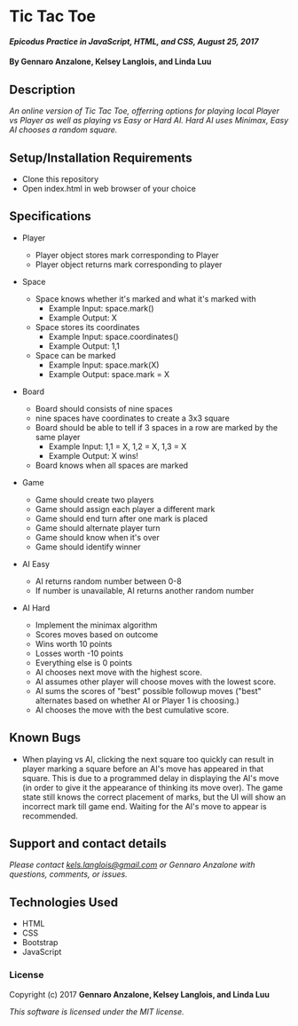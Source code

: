 # Tic Tac Toe

#### _Epicodus Practice in JavaScript, HTML, and CSS, August 25, 2017_

#### By Gennaro Anzalone, Kelsey Langlois, and Linda Luu

## Description

_An online version of Tic Tac Toe, offerring options for playing local Player vs Player as well as playing vs Easy or Hard AI. Hard AI uses Minimax, Easy AI chooses a random square._

## Setup/Installation Requirements

* Clone this repository
* Open index.html in web browser of your choice

## Specifications

* Player
  * Player object stores mark corresponding to Player
  * Player object returns mark corresponding to player

* Space
  * Space knows whether it's marked and what it's marked with
    * Example Input: space.mark()
    * Example Output: X
  * Space stores its coordinates
    * Example Input: space.coordinates()
    * Example Output: 1,1
  * Space can be marked
    * Example Input: space.mark(X)
    * Example Output: space.mark = X

* Board
  * Board should consists of nine spaces
  * nine spaces have coordinates to create a 3x3 square
  * Board should be able to tell if 3 spaces in a row are marked by the same player
    * Example Input: 1,1 = X, 1,2 = X, 1,3 = X
    * Example Output: X wins!
  * Board knows when all spaces are marked

* Game
  * Game should create two players
  * Game should assign each player a different mark
  * Game should end turn after one mark is placed
  * Game should alternate player turn
  * Game should know when it's over
  * Game should identify winner

* AI Easy
  * AI returns random number between 0-8
  * If number is unavailable, AI returns another random number

* AI Hard
  * Implement the minimax algorithm
  * Scores moves based on outcome
  * Wins worth 10 points
  * Losses worth -10 points
  * Everything else is 0 points
  * AI chooses next move with the highest score.
  * AI assumes other player will choose moves with the lowest score.
  * AI sums the scores of "best" possible followup moves ("best" alternates based on whether AI or Player 1 is choosing.)
  * AI chooses the move with the best cumulative score.

## Known Bugs

* When playing vs AI, clicking the next square too quickly can result in player marking a square before an AI's move has appeared in that square. This is due to a programmed delay in displaying the AI's move (in order to give it the appearance of thinking its move over). The game state still knows the correct placement of marks, but the UI will show an incorrect mark till game end. Waiting for the AI's move to appear is recommended.

## Support and contact details

_Please contact [kels.langlois@gmail.com](mailto:kels.langlois@gmail.com) or Gennaro Anzalone with questions, comments, or issues._

## Technologies Used

* HTML
* CSS
* Bootstrap
* JavaScript

### License

Copyright (c) 2017 **Gennaro Anzalone, Kelsey Langlois, and Linda Luu**

*This software is licensed under the MIT license.*

